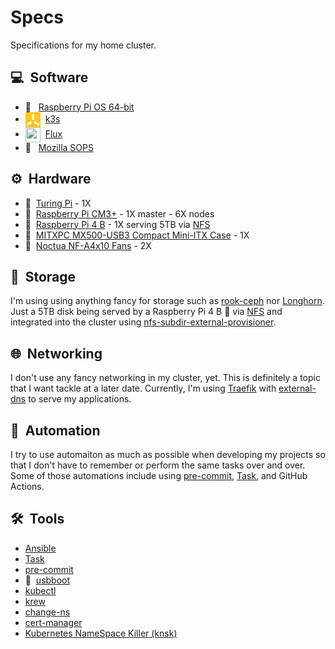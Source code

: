 # Specs

Specifications for my home cluster.

## :computer:&nbsp; Software

- :strawberry:&nbsp;&nbsp; [Raspberry Pi OS 64-bit](./operating-system.md)
- <img src="../assets/images/k3s.png" width="24" height="24"
  style="vertical-align:middle"/>&nbsp; [k3s](https://k3s.io/)
- <img src="https://github.com/fluxcd/flux2/raw/gh-pages/_files/flux-icon.svg"
  width="24" height="24" style="vertical-align:middle"/>&nbsp; [Flux](https://toolkit.fluxcd.io/)
- :key:&nbsp;&nbsp; [Mozilla SOPS](./sops.md)

## :gear:&nbsp; Hardware

- :1234:&nbsp; [Turing Pi](https://turingpi.com/) - 1X
- :strawberry:&nbsp; [Raspberry Pi CM3+][CM3+] - 1X master - 6X nodes
- :strawberry:&nbsp; [Raspberry Pi 4 B][RPi4] - 1X serving 5TB via [NFS]
- :briefcase:&nbsp; [MITXPC MX500-USB3 Compact Mini-ITX Case][case] - 1X
- :ice_cube:&nbsp; [Noctua NF-A4x10 Fans][fans] - 2X

## :floppy_disk:&nbsp; Storage

I'm using using anything fancy for storage such as [rook-ceph] nor [Longhorn].
Just a 5TB disk being served by a Raspberry Pi 4 B :strawberry:&nbsp;via [NFS]
and integrated into the cluster using [nfs-subdir-external-provisioner][nfs].

## :globe_with_meridians:&nbsp; Networking

I don't use any fancy networking in my cluster, yet. This is definitely
a topic that I want tackle at a later date. Currently, I'm using
[Traefik] with [external-dns] to serve my applications.

## :robot:&nbsp; Automation

I try to use automaiton as much as possible when developing my projects
so that I don't have to remember or perform the same tasks over and over.
Some of those automations include using [pre-commit], [Task], and GitHub
Actions.

## :hammer_and_wrench:&nbsp; Tools

- [Ansible](https://www.ansible.com/)
- [Task]
- [pre-commit]
- :electric_plug:&nbsp; [usbboot](https://github.com/raspberrypi/usbboot)
- [kubectl](https://kubernetes.io/docs/reference/kubectl/kubectl/)
- [krew](https://krew.sigs.k8s.io/)
- [change-ns](https://github.com/juanvallejo/kubectl-ns)
- [cert-manager](https://github.com/jetstack/cert-manager)
- [Kubernetes NameSpace Killer (knsk)][knsk]

[RPiOS]: https://downloads.raspberrypi.org/raspios_arm64/images/
[CM3+]: https://www.raspberrypi.org/products/compute-module-3-plus/
[RPi4]: https://www.raspberrypi.org/products/raspberry-pi-4-model-b/
[case]: https://www.amazon.com/dp/B0728DX73X/
[fans]: https://www.amazon.com/dp/B00NEMGCIA/
[Traefik]: https://traefik.io/
[external-dns]: https://github.com/kubernetes-sigs/external-dns
[nfs]: https://github.com/kubernetes-sigs/nfs-subdir-external-provisioner
[rook-ceph]: https://rook.io/
[Longhorn]: https://longhorn.io/
[pre-commit]: https://pre-commit.com/
[Task]: https://github.com/go-task/task
[NFS]: https://en.wikipedia.org/wiki/Network_File_System
[knsk]: https://github.com/thyarles/knsk
